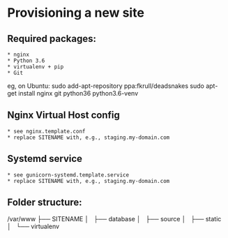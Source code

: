 Provisioning a new site
=======================

## Required packages:
	* nginx
	* Python 3.6
	* virtualenv + pip
	* Git

eg, on Ubuntu:
	sudo add-apt-repository ppa:fkrull/deadsnakes
	sudo apt-get install nginx git python36 python3.6-venv

## Nginx Virtual Host config
	* see nginx.template.conf
	* replace SITENAME with, e.g., staging.my-domain.com

## Systemd service
	* see gunicorn-systemd.template.service
	* replace SITENAME with, e.g., staging.my-domain.com

## Folder structure:


/var/www
├── SITENAME
│   ├── database
│   ├── source
│   ├── static
│   └── virtualenv
